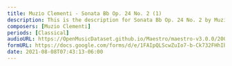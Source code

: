 ```yaml
---
title: Muzio Clementi - Sonata Bb Op. 24 No. 2 (1)
description: This is the description for Sonata Bb Op. 24 No. 2 by Muzio Clementi
composers: [Muzio Clementi]
periods: [Classical]
audioURL: https://OpenMusicDataset.github.io/Maestro/maestro-v3.0.0/2009/MIDI-Unprocessed_18_R1_2009_01-03_ORIG_MID--AUDIO_18_R1_2009_18_R1_2009_02_WAV.midi
formURL: https://docs.google.com/forms/d/e/1FAIpQLScwZuIo7-b-Ck732FHhIbjDSCALyoLkalfYQwEeh_b9eYkVVQ/viewform
date: 2021-08-08T07:43:13-06:00
---
```


